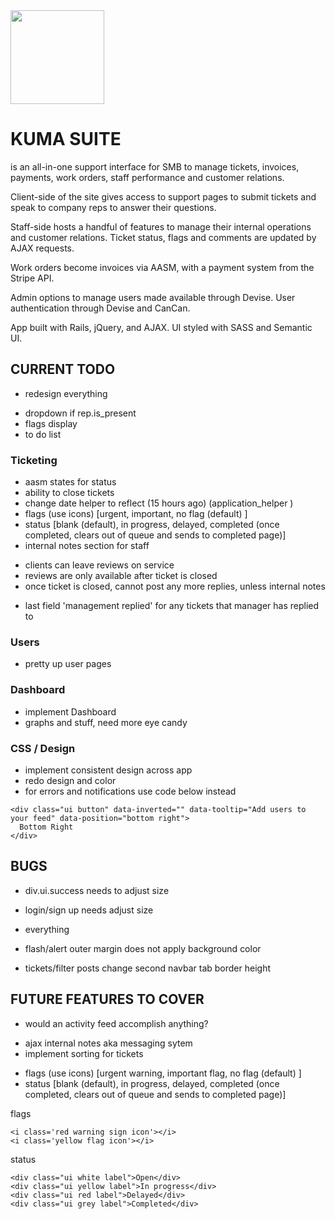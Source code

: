 <img src="http://cs4.pikabu.ru/images/big_size_comm/2015-02_1/14231240052247.png" width="150">

# KUMA SUITE
is an all-in-one support interface for SMB to manage tickets, invoices,  payments, work orders, staff performance and customer relations.

Client-side of the site gives access to support pages to submit tickets and speak to company reps to answer their questions.

Staff-side hosts a handful of features to manage their internal operations and customer relations. Ticket status, flags and comments are updated by AJAX requests.

Work orders become invoices via AASM, with a payment system from the Stripe API.

Admin options to manage users made available through Devise. User authentication through Devise and CanCan.

App built with Rails, jQuery, and AJAX. UI styled with SASS and Semantic UI. 



## CURRENT TODO
- redesign everything

<!-- done items are commented out -->
- dropdown if rep.is_present
- flags display
- to do list

### Ticketing
- aasm states for status
- ability to close tickets
- change date helper to reflect (15 hours ago) (application_helper )
- flags (use icons) [urgent, important, no flag (default) ]
- status [blank (default), in progress, delayed, completed (once completed, clears out of queue and sends to completed page)]
- internal notes section for staff
<!-- - clients can only use ticketing system to track their tickets -->
- clients can leave reviews on service
- reviews are only available after ticket is closed
- once ticket is closed, cannot post any more replies, unless internal notes
<!-- - flag 'request manager assistance' for ticket -->
- last field 'management replied' for any tickets that manager has replied to
<!-- - ticket page to complete -->
<!-- - ticket show to complete -->
<!-- - new ticket default to open flag  -->
<!-- - change ticket flags -->
<!-- - change ticket status -->
<!-- - change resources to support/ticket/id instead. -->

### Users
- pretty up user pages
<!-- - users to complete [admin, agents, clients] -->
<!-- - add user types: user roles -->
<!-- - add rolify like method manually -->
<!-- - user type specific pages and rights -->
<!-- - implement full_name method (migration done for table reference) -->
<!-- - implement avatarly, migrated -->

### Dashboard
- implement Dashboard
- graphs and stuff, need more eye candy

### CSS / Design
<!-- - change active highlight color to teal -->
<!-- - add logo to application -->
<!-- - change name -->
<!-- - background color -->
- implement consistent design across app
- redo design and color
- for errors and notifications use code below instead
```
<div class="ui button" data-inverted="" data-tooltip="Add users to your feed" data-position="bottom right">
  Bottom Right
</div>
```

## BUGS
<!-- - when submit ticket from client, redirects to /ticket/id which is only for staff -->
- div.ui.success needs to adjust size
- login/sign up needs adjust size

- everything
- flash/alert outer margin does not apply background color
- tickets/filter posts change second navbar tab border height
<!-- - seeds crash when adding profile_pic, something devise model -->
<!-- - might need to add table profile pic to user? -->

## FUTURE FEATURES TO COVER
<!-- - user types -->
- would an activity feed accomplish anything?
<!-- - change name -->
<!-- - possibly slack integration for messaging -->
- ajax internal notes aka messaging sytem
- implement sorting for tickets

<!-- - create a client side controller only for submitting tickets -->
<!-- - 3000/ is landing, has page info -->
<!-- - 3000/support for client side only, submit ticket -->
<!-- - 3000/ticket for staff managing tickets submitted from support -->


- flags (use icons) [urgent warning, important flag, no flag (default) ]
- status [blank (default), in progress, delayed, completed (once completed, clears out of queue and sends to completed page)]

flags
```
<i class='red warning sign icon'></i>
<i class='yellow flag icon'></i>
```
status
```
<div class="ui white label">Open</div>
<div class="ui yellow label">In progress</div>
<div class="ui red label">Delayed</div>
<div class="ui grey label">Completed</div>
```

<!--
## Features
- Ticketing system
- Comments on ticket ajax
- Individual default picutres



 -->
